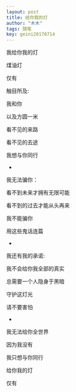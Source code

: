 ```yaml
---
layout: post
title: 给你我的灯
author: "木木"
tags: 随笔
key: geini20170714
---
```


我给你我的灯

煤油灯

仅有

<!--more-->

触目所及:

我和你

以及方圆一米

看不见的来路

看不见的去途

我想与你同行

*

我无法骗你：

看不到未来才拥有无限可能

看不到的过去才能从头再来

我不能骗你

用这些鬼话连篇

*

我还有我的承诺:

我不会给你我全部的真实

总需要一个人隐身于黑暗

守护这灯光

请不要害怕

*

我无法给你全世界

因为我没有

我只想与你同行

给你我的灯

仅有